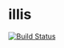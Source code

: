 # illis
[![Build Status](https://app.travis-ci.com/wqy24/illis.svg?branch=master)](https://app.travis-ci.com/wqy24/illis)
